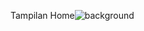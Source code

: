 Tampilan Home![background](https://github.com/gthbkhrn/snoozedjango/assets/147986653/b8b474ea-1331-4902-9e95-057be499de10)

